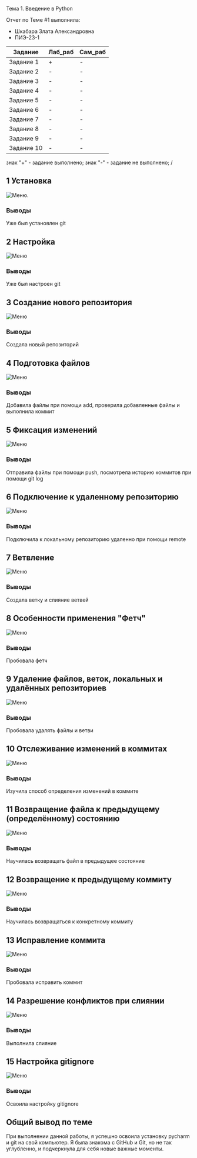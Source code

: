 Тема 1. Введение в Python

Отчет по Теме #1 выполнила:

- Шкабара Злата Александровна
- ПИЭ-23-1

| Задание | Лаб_раб | Сам_раб |
| ------ | ------ | ------ |
| Задание 1 | + | - |
| Задание 2 | - | - |
| Задание 3 | - | - |
| Задание 4 | - | - |
| Задание 5 | - | - |
| Задание 6 | - | - |
| Задание 7 | - | - |
| Задание 8 | - | - |
| Задание 9 | - | - |
| Задание 10 | - | - |
знак "+" - задание выполнено; знак "-" - задание не выполнено;
/
## 1 Установка
![Меню](https://github.com/zlatash05/software-engineering/blob/Тема-1/images/first.png).

### Выводы

Уже был установлен git

## 2 Настройка

![Меню](https://github.com/zlatash05/software-engineering/blob/%D0%A2%D0%B5%D0%BC%D0%B0-1/images/2.png)

### Выводы

Уже был настроен git

## 3 Создание нового репозитория

![Меню](https://github.com/zlatash05/software-engineering/blob/%D0%A2%D0%B5%D0%BC%D0%B0-1/images/3.png)

### Выводы

Создала новый репозиторий

## 4 Подготовка файлов

![Меню](https://github.com/zlatash05/software-engineering/blob/%D0%A2%D0%B5%D0%BC%D0%B0-1/images/4.png)

### Выводы

Добавила файлы при помощи add, проверила добавленные файлы и выполнила коммит

## 5 Фиксация изменений

![Меню](https://github.com/zlatash05/software-engineering/blob/%D0%A2%D0%B5%D0%BC%D0%B0-1/images/5.png)

### Выводы

Отправила файлы при помощи push, посмотрела историю коммитов при помощи git log

## 6 Подключение к удаленному репозиторию

![Меню](https://github.com/zlatash05/software-engineering/blob/%D0%A2%D0%B5%D0%BC%D0%B0-1/images/6.png)

### Выводы

Подключила к локальному репозиторию удаленно при помощи remote

## 7 Ветвление

![Меню](https://github.com/zlatash05/software-engineering/blob/%D0%A2%D0%B5%D0%BC%D0%B0-1/images/7.png)

### Выводы

Создала ветку и слияние ветвей

## 8 Особенности применения "Фетч"

![Меню](https://github.com/zlatash05/software-engineering/blob/%D0%A2%D0%B5%D0%BC%D0%B0-1/images/8.png)

### Выводы

Пробовала фетч

## 9 Удаление файлов, веток, локальных и удалённых репозиториев

![Меню](https://github.com/zlatash05/software-engineering/blob/%D0%A2%D0%B5%D0%BC%D0%B0-1/images/9.png)

### Выводы

Пробовала удалять файлы и ветви

## 10 Отслеживание изменений в коммитах

![Меню](https://github.com/zlatash05/software-engineering/blob/%D0%A2%D0%B5%D0%BC%D0%B0-1/images/10.png)

### Выводы

Изучила способ определения изменений в коммите

## 11 Возвращение файла к предыдущему (определённому) состоянию

![Меню](https://github.com/zlatash05/software-engineering/blob/%D0%A2%D0%B5%D0%BC%D0%B0-1/images/11.png)

### Выводы

Научилась возвращать файл в предыдущее состояние

## 12 Возвращение к предыдущему коммиту

![Меню](https://github.com/zlatash05/software-engineering/blob/%D0%A2%D0%B5%D0%BC%D0%B0-1/images/12.png)

### Выводы

Научилась возвращаться к конкретному коммиту

## 13 Исправление коммита

![Меню](https://github.com/zlatash05/software-engineering/blob/%D0%A2%D0%B5%D0%BC%D0%B0-1/images/13.png)

### Выводы

Пробовала исправить коммит

## 14 Разрешение конфликтов при слиянии

![Меню](https://github.com/zlatash05/software-engineering/blob/%D0%A2%D0%B5%D0%BC%D0%B0-1/images/14.png)

### Выводы

Выполнила слияние

## 15 Настройка gitignore

![Меню](https://github.com/zlatash05/software-engineering/blob/%D0%A2%D0%B5%D0%BC%D0%B0-1/images/15.png)

### Выводы

Освоила настройку gitignore

## Общий вывод по теме
При выполнении данной работы, я успешно освоила установку pycharm и git на свой компьютер. Я была знакома с GitHub и Git, но не так углубленно, и подчеркнула для себя новые важные моменты. 
